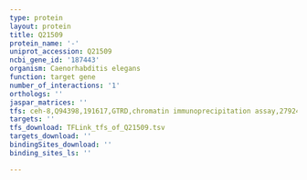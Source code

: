 ```yaml
---
type: protein
layout: protein
title: Q21509
protein_name: '-'
uniprot_accession: Q21509
ncbi_gene_id: '187443'
organism: Caenorhabditis elegans
function: target gene
number_of_interactions: '1'
orthologs: ''
jaspar_matrices: ''
tfs: ceh-8,Q94398,191617,GTRD,chromatin immunoprecipitation assay,27924024%5Buid%5D,No
targets: ''
tfs_download: TFLink_tfs_of_Q21509.tsv
targets_download: ''
bindingSites_download: ''
binding_sites_ls: ''

---
```

